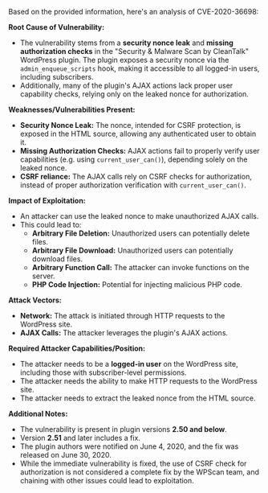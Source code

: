 Based on the provided information, here's an analysis of CVE-2020-36698:

**Root Cause of Vulnerability:**

*   The vulnerability stems from a **security nonce leak** and **missing authorization checks** in the "Security & Malware Scan by CleanTalk" WordPress plugin. The plugin exposes a security nonce via the `admin_enqueue_scripts` hook, making it accessible to all logged-in users, including subscribers.
*   Additionally, many of the plugin's AJAX actions lack proper user capability checks, relying only on the leaked nonce for authorization.

**Weaknesses/Vulnerabilities Present:**

*   **Security Nonce Leak:** The nonce, intended for CSRF protection, is exposed in the HTML source, allowing any authenticated user to obtain it.
*   **Missing Authorization Checks:**  AJAX actions fail to properly verify user capabilities (e.g. using `current_user_can()`), depending solely on the leaked nonce.
*   **CSRF reliance:** The AJAX calls rely on CSRF checks for authorization, instead of proper authorization verification with `current_user_can()`.

**Impact of Exploitation:**

*   An attacker can use the leaked nonce to make unauthorized AJAX calls.
*   This could lead to:
    *   **Arbitrary File Deletion:** Unauthorized users can potentially delete files.
    *   **Arbitrary File Download:** Unauthorized users can potentially download files.
    *   **Arbitrary Function Call:** The attacker can invoke functions on the server.
    *   **PHP Code Injection:** Potential for injecting malicious PHP code.

**Attack Vectors:**

*   **Network:** The attack is initiated through HTTP requests to the WordPress site.
*   **AJAX Calls:**  The attacker leverages the plugin's AJAX actions.

**Required Attacker Capabilities/Position:**

*   The attacker needs to be a **logged-in user** on the WordPress site, including those with subscriber-level permissions.
*   The attacker needs the ability to make HTTP requests to the WordPress site.
*   The attacker needs to extract the leaked nonce from the HTML source.

**Additional Notes:**

*   The vulnerability is present in plugin versions **2.50 and below**.
*   Version **2.51** and later includes a fix.
*   The plugin authors were notified on June 4, 2020, and the fix was released on June 30, 2020.
*   While the immediate vulnerability is fixed, the use of CSRF check for authorization is not considered a complete fix by the WPScan team, and chaining with other issues could lead to exploitation.
